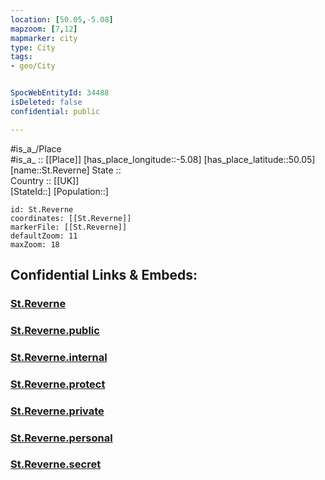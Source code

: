```yaml
---
location: [50.05,-5.08] 
mapzoom: [7,12] 
mapmarker: city 
type: City
tags:
- geo/City


SpocWebEntityId: 34488
isDeleted: false
confidential: public

---
```

#is_a_/Place  
#is_a_ :: [[Place]] 
[has_place_longitude::-5.08] 
[has_place_latitude::50.05] 
[name::St.Reverne] 
State ::  
Country :: [[UK]]  
[StateId::] 
[Population::] 



```leaflet
id: St.Reverne
coordinates: [[St.Reverne]] 
markerFile: [[St.Reverne]] 
defaultZoom: 11 
maxZoom: 18
```


## Confidential Links & Embeds: 

### [St.Reverne](/_Standards/Earth/Continent/Europe/Europe~North/UK/England/Regions~England/South_West_England/Cornwall/cities~Cornwall/St.Reverne.md) 

### [St.Reverne.public](/_public/Earth/Continent/Europe/Europe~North/UK/England/Regions~England/South_West_England/Cornwall/cities~Cornwall/St.Reverne.public.md) 

### [St.Reverne.internal](/_internal/Earth/Continent/Europe/Europe~North/UK/England/Regions~England/South_West_England/Cornwall/cities~Cornwall/St.Reverne.internal.md) 

### [St.Reverne.protect](/_protect/Earth/Continent/Europe/Europe~North/UK/England/Regions~England/South_West_England/Cornwall/cities~Cornwall/St.Reverne.protect.md) 

### [St.Reverne.private](/_private/Earth/Continent/Europe/Europe~North/UK/England/Regions~England/South_West_England/Cornwall/cities~Cornwall/St.Reverne.private.md) 

### [St.Reverne.personal](/_personal/Earth/Continent/Europe/Europe~North/UK/England/Regions~England/South_West_England/Cornwall/cities~Cornwall/St.Reverne.personal.md) 

### [St.Reverne.secret](/_secret/Earth/Continent/Europe/Europe~North/UK/England/Regions~England/South_West_England/Cornwall/cities~Cornwall/St.Reverne.secret.md)

